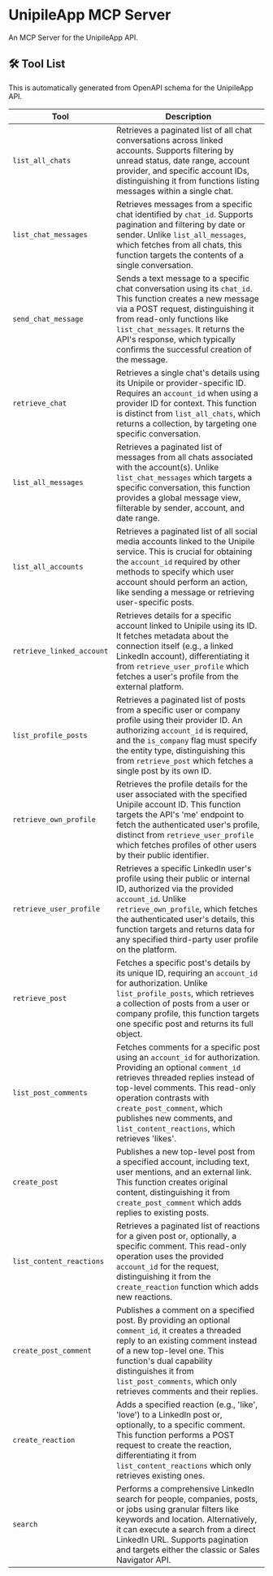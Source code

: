 # UnipileApp MCP Server

An MCP Server for the UnipileApp API.

## 🛠️ Tool List

This is automatically generated from OpenAPI schema for the UnipileApp API.


| Tool | Description |
|------|-------------|
| `list_all_chats` | Retrieves a paginated list of all chat conversations across linked accounts. Supports filtering by unread status, date range, account provider, and specific account IDs, distinguishing it from functions listing messages within a single chat. |
| `list_chat_messages` | Retrieves messages from a specific chat identified by `chat_id`. Supports pagination and filtering by date or sender. Unlike `list_all_messages`, which fetches from all chats, this function targets the contents of a single conversation. |
| `send_chat_message` | Sends a text message to a specific chat conversation using its `chat_id`. This function creates a new message via a POST request, distinguishing it from read-only functions like `list_chat_messages`. It returns the API's response, which typically confirms the successful creation of the message. |
| `retrieve_chat` | Retrieves a single chat's details using its Unipile or provider-specific ID. Requires an `account_id` when using a provider ID for context. This function is distinct from `list_all_chats`, which returns a collection, by targeting one specific conversation. |
| `list_all_messages` | Retrieves a paginated list of messages from all chats associated with the account(s). Unlike `list_chat_messages` which targets a specific conversation, this function provides a global message view, filterable by sender, account, and date range. |
| `list_all_accounts` | Retrieves a paginated list of all social media accounts linked to the Unipile service. This is crucial for obtaining the `account_id` required by other methods to specify which user account should perform an action, like sending a message or retrieving user-specific posts. |
| `retrieve_linked_account` | Retrieves details for a specific account linked to Unipile using its ID. It fetches metadata about the connection itself (e.g., a linked LinkedIn account), differentiating it from `retrieve_user_profile` which fetches a user's profile from the external platform. |
| `list_profile_posts` | Retrieves a paginated list of posts from a specific user or company profile using their provider ID. An authorizing `account_id` is required, and the `is_company` flag must specify the entity type, distinguishing this from `retrieve_post` which fetches a single post by its own ID. |
| `retrieve_own_profile` | Retrieves the profile details for the user associated with the specified Unipile account ID. This function targets the API's 'me' endpoint to fetch the authenticated user's profile, distinct from `retrieve_user_profile` which fetches profiles of other users by their public identifier. |
| `retrieve_user_profile` | Retrieves a specific LinkedIn user's profile using their public or internal ID, authorized via the provided `account_id`. Unlike `retrieve_own_profile`, which fetches the authenticated user's details, this function targets and returns data for any specified third-party user profile on the platform. |
| `retrieve_post` | Fetches a specific post's details by its unique ID, requiring an `account_id` for authorization. Unlike `list_profile_posts`, which retrieves a collection of posts from a user or company profile, this function targets one specific post and returns its full object. |
| `list_post_comments` | Fetches comments for a specific post using an `account_id` for authorization. Providing an optional `comment_id` retrieves threaded replies instead of top-level comments. This read-only operation contrasts with `create_post_comment`, which publishes new comments, and `list_content_reactions`, which retrieves 'likes'. |
| `create_post` | Publishes a new top-level post from a specified account, including text, user mentions, and an external link. This function creates original content, distinguishing it from `create_post_comment` which adds replies to existing posts. |
| `list_content_reactions` | Retrieves a paginated list of reactions for a given post or, optionally, a specific comment. This read-only operation uses the provided `account_id` for the request, distinguishing it from the `create_reaction` function which adds new reactions. |
| `create_post_comment` | Publishes a comment on a specified post. By providing an optional `comment_id`, it creates a threaded reply to an existing comment instead of a new top-level one. This function's dual capability distinguishes it from `list_post_comments`, which only retrieves comments and their replies. |
| `create_reaction` | Adds a specified reaction (e.g., 'like', 'love') to a LinkedIn post or, optionally, to a specific comment. This function performs a POST request to create the reaction, differentiating it from `list_content_reactions` which only retrieves existing ones. |
| `search` | Performs a comprehensive LinkedIn search for people, companies, posts, or jobs using granular filters like keywords and location. Alternatively, it can execute a search from a direct LinkedIn URL. Supports pagination and targets either the classic or Sales Navigator API. |
